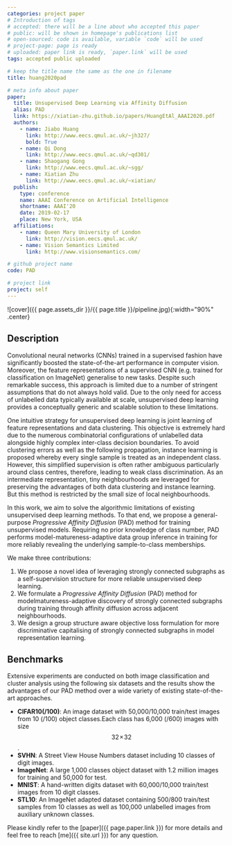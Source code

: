 ```yaml
---
categories: project paper
# Introduction of tags
# accepted: there will be a line about who accepted this paper
# public: will be shown in homepage's publications list
# open-sourced: code is available, variable `code` will be used
# project-page: page is ready
# uploaded: paper link is ready, `paper.link` will be used
tags: accepted public uploaded

# keep the title name the same as the one in filename
title: huang2020pad 

# meta info about paper
paper:
  title: Unsupervised Deep Learning via Affinity Diffusion
  alias: PAD
  link: https://xiatian-zhu.github.io/papers/HuangEtAl_AAAI2020.pdf
  authors:
    - name: Jiabo Huang
      link: http://www.eecs.qmul.ac.uk/~jh327/
      bold: True
    - name: Qi Dong
      link: http://www.eecs.qmul.ac.uk/~qd301/
    - name: Shaogang Gong
      link: http://www.eecs.qmul.ac.uk/~sgg/
    - name: Xiatian Zhu
      link: http://www.eecs.qmul.ac.uk/~xiatian/
  publish:
    type: conference
    name: AAAI Conference on Artificial Intelligence
    shortname: AAAI'20
    date: 2019-02-17
    place: New York, USA
  affiliations:
    - name: Queen Mary University of London
      link: http://vision.eecs.qmul.ac.uk/
    - name: Vision Semantics Limited
      link: http://www.visionsemantics.com/

# github project name
code: PAD

# project link
project: self
---
```


![cover]({{ page.assets_dir }}/{{ page.title }}/pipeline.jpg){:width="90%" .center}
<!--*Figure 1. Overview of the proposed Anchor Neighbourhood Discovery (AND) method for unsupervised deep learning.*{:.center}-->

## Description
Convolutional neural networks (CNNs) trained in a supervised fashion have significantly boosted the state-of-the-art performance in computer vision. Moreover, the feature representations of a supervised CNN (e.g. trained for classification on ImageNet) generalise to new tasks. Despite such remarkable success, this approach is limited due to a number of stringent assumptions that do not always hold valid. Due to the only need for access of unlabelled data typically available at scale, unsupervised deep learning provides a conceptually generic and scalable solution to these limitations.

One intuitive strategy for unsupervised deep learning is joint learning of feature representations and data clustering. This objective is extremely hard due to the numerous combinatorial configurations of unlabelled data alongside highly complex inter-class decision boundaries. To avoid clustering errors as well as the following propagation, instance learning is proposed whereby every single sample is treated as an independent class. However, this simplified supervision is often rather ambiguous particularly around class centres, therefore, leading to weak class discrimination. As an intermediate representation, tiny neighbourhoods are leveraged for preserving the advantages of both data
clustering and instance learning. But this method is restricted by the small size of local neighbourhoods. 

In this work, we aim to solve the algorithmic limitations of existing unsupervised deep learning methods. To that end, we propose a general-purpose *Progressive Affinity Diffusion* (PAD) method for training unsupervised models. Requiring no prior knowledge of class number, PAD performs
model-matureness-adaptive data group inference in training for more reliably revealing the underlying sample-to-class memberships.

We make three contributions:
1. We propose a novel idea of leveraging strongly connected subgraphs as a self-supervision structure for more reliable unsupervised deep learning.
2. We formulate a *Progressive Affinity Diffusion* (PAD) method for modelmatureness-adaptive discovery of strongly connected subgraphs during training through affinity diffusion across adjacent neighbourhoods. 
3. We design a group structure aware objective loss formulation for more discriminative capitalising of strongly connected subgraphs in model representation learning.

## Benchmarks
Extensive experiments are conducted on both image classification and cluster analysis using the following six datasets and the results show the advantages of our PAD method over a wide variety of existing state-of-the-art approaches.
+ **CIFAR10(/100)**: An image dataset with 50,000/10,000 train/test images from 10 (/100) object classes.Each class has 6,000 (/600) images with size $$32\!\times\!32$$.
+ **SVHN**: A Street View House Numbers dataset including 10 classes of digit images.
+ **ImageNet**: A large 1,000 classes object dataset with 1.2 million images for training and 50,000 for test.
+ **MNIST**: A hand-written digits dataset with 60,000/10,000 train/test images from 10 digit classes.
+ **STL10**: An ImageNet adapted dataset containing 500/800 train/test samples from 10 classes as well as 100,000 unlabelled images from auxiliary unknown classes.

Please kindly refer to the [paper]({{ page.paper.link }}) for more details and feel free to reach [me]({{ site.url }}) for any question.